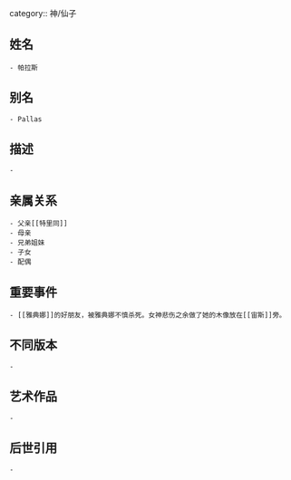 category:: 神/仙子
## 姓名
	- 帕拉斯
## 别名
	- Pallas
## 描述
	-
## 亲属关系
	- 父亲[[特里同]]
	- 母亲
	- 兄弟姐妹
	- 子女
	- 配偶
## 重要事件
	- [[雅典娜]]的好朋友，被雅典娜不慎杀死。女神悲伤之余做了她的木像放在[[宙斯]]旁。
## 不同版本
	-
## 艺术作品
	-
## 后世引用
	-
